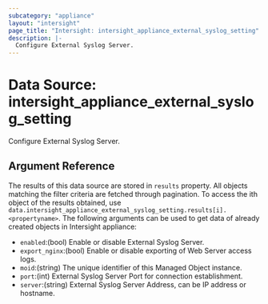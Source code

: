 ```yaml
---
subcategory: "appliance"
layout: "intersight"
page_title: "Intersight: intersight_appliance_external_syslog_setting"
description: |-
  Configure External Syslog Server.
---
```


# Data Source: intersight_appliance_external_syslog_setting
Configure External Syslog Server.
## Argument Reference
The results of this data source are stored in `results` property.
All objects matching the filter criteria are fetched through pagination.
To access the ith object of the results obtained, use `data.intersight_appliance_external_syslog_setting.results[i].<propertyname>`.
The following arguments can be used to get data of already created objects in Intersight appliance:
* `enabled`:(bool) Enable or disable External Syslog Server. 
* `export_nginx`:(bool) Enable or disable exporting of Web Server access logs. 
* `moid`:(string) The unique identifier of this Managed Object instance. 
* `port`:(int) External Syslog Server Port for connection establishment. 
* `server`:(string) External Syslog Server Address, can be IP address or hostname. 
 